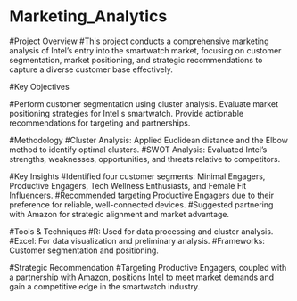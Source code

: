 # Marketing_Analytics
#Project Overview
#This project conducts a comprehensive marketing analysis of Intel’s entry into the smartwatch market, focusing on customer segmentation, market positioning, and strategic recommendations to capture a diverse customer base effectively.

#Key Objectives

#Perform customer segmentation using cluster analysis.
Evaluate market positioning strategies for Intel's smartwatch.
Provide actionable recommendations for targeting and partnerships.

#Methodology
#Cluster Analysis: Applied Euclidean distance and the Elbow method to identify optimal clusters.
#SWOT Analysis: Evaluated Intel’s strengths, weaknesses, opportunities, and threats relative to competitors.

#Key Insights
#Identified four customer segments: Minimal Engagers, Productive Engagers, Tech Wellness Enthusiasts, and Female Fit Influencers.
#Recommended targeting Productive Engagers due to their preference for reliable, well-connected devices.
#Suggested partnering with Amazon for strategic alignment and market advantage.

#Tools & Techniques
#R: Used for data processing and cluster analysis.
#Excel: For data visualization and preliminary analysis.
#Frameworks: Customer segmentation and positioning.

#Strategic Recommendation
#Targeting Productive Engagers, coupled with a partnership with Amazon, positions Intel to meet market demands and gain a competitive edge in the smartwatch industry.
